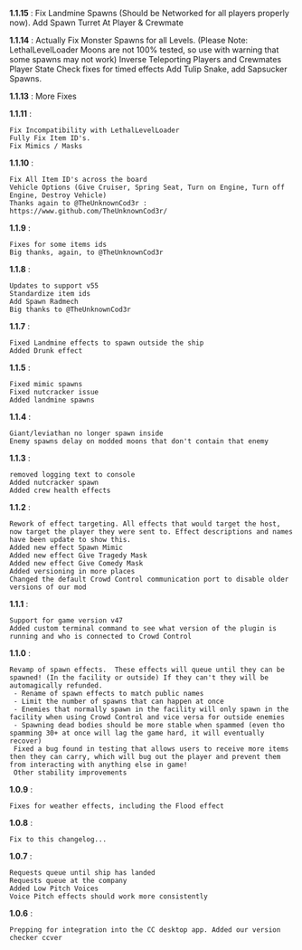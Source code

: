 **1.1.15** :
Fix Landmine Spawns (Should be Networked for all players properly now).
Add Spawn Turret At Player & Crewmate

**1.1.14** :
Actually Fix Monster Spawns for all Levels. (Please Note: LethalLevelLoader Moons are not 100% tested, so use with warning that some spawns may not work)
Inverse Teleporting Players and Crewmates
Player State Check fixes for timed effects
Add Tulip Snake, add Sapsucker Spawns.

**1.1.13** :
More Fixes

**1.1.11** :
```
Fix Incompatibility with LethalLevelLoader
Fully Fix Item ID's.
Fix Mimics / Masks
```

**1.1.10** :

```
Fix All Item ID's across the board
Vehicle Options (Give Cruiser, Spring Seat, Turn on Engine, Turn off Engine, Destroy Vehicle)
Thanks again to @TheUnknownCod3r : https://www.github.com/TheUnknownCod3r/
```
**1.1.9** :

```
Fixes for some items ids
Big thanks, again, to @TheUnknownCod3r
```

**1.1.8** :

```
Updates to support v55
Standardize item ids
Add Spawn Radmech
Big thanks to @TheUnknownCod3r
```

**1.1.7** :

```
Fixed Landmine effects to spawn outside the ship 
Added Drunk effect
```

**1.1.5** :

```
Fixed mimic spawns
Fixed nutcracker issue
Added landmine spawns
```

**1.1.4** :

```
Giant/leviathan no longer spawn inside
Enemy spawns delay on modded moons that don't contain that enemy
```

**1.1.3** :

```
removed logging text to console
Added nutcracker spawn
Added crew health effects
```

**1.1.2** :

```
Rework of effect targeting. All effects that would target the host, now target the player they were sent to. Effect descriptions and names have been update to show this.
Added new effect Spawn Mimic
Added new effect Give Tragedy Mask
Added new effect Give Comedy Mask
Added versioning in more places
Changed the default Crowd Control communication port to disable older versions of our mod
```

**1.1.1** :

```
Support for game version v47
Added custom terminal command to see what version of the plugin is running and who is connected to Crowd Control
```


**1.1.0** : 
```
Revamp of spawn effects.  These effects will queue until they can be spawned! (In the facility or outside) If they can't they will be automagically refunded.
 - Rename of spawn effects to match public names
 - Limit the number of spawns that can happen at once
 - Enemies that normally spawn in the facility will only spawn in the facility when using Crowd Control and vice versa for outside enemies
 - Spawning dead bodies should be more stable when spammed (even tho spamming 30+ at once will lag the game hard, it will eventually recover)
 Fixed a bug found in testing that allows users to receive more items then they can carry, which will bug out the player and prevent them from interacting with anything else in game!
 Other stability improvements
 ```

**1.0.9** :
```
Fixes for weather effects, including the Flood effect
```

**1.0.8** : 
```
Fix to this changelog...
```

**1.0.7** :
```
Requests queue until ship has landed
Requests queue at the company
Added Low Pitch Voices
Voice Pitch effects should work more consistently
```


**1.0.6** :
```
Prepping for integration into the CC desktop app. Added our version checker ccver
```
